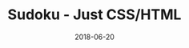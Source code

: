 ---
title: 'Sudoku - Just CSS/HTML'
description: 'Complete a sudoku puzzle without Javascript or server-side interaction.'
gametype: 'easy'
gameid: 90
date: 2018-06-20
tags: []
draft: false
type: 'games'
num19: [{'idx':1,'arr1':[1,2,3,4,5,6,7,8,9],'arr2':[1,2,3,4,5,6,7,8,9]},{'idx':2,'arr1':[1,2,3,4,5,6,7,8,9],'arr2':[1,2,3,4,5,6,7,8,9]},{'idx':3,'arr1':[1,2,3,4,5,6,7,8,9],'arr2':[1,2,3,4,5,6,7,8,9]},{'idx':4,'arr1':[1,2,3,4,5,6,7,8,9],'arr2':[1,2,3,4,5,6,7,8,9]},{'idx':5,'arr1':[1,2,3,4,5,6,7,8,9],'arr2':[1,2,3,4,5,6,7,8,9]},{'idx':6,'arr1':[1,2,3,4,5,6,7,8,9],'arr2':[1,2,3,4,5,6,7,8,9]},{'idx':7,'arr1':[1,2,3,4,5,6,7,8,9],'arr2':[1,2,3,4,5,6,7,8,9]},{'idx':8,'arr1':[1,2,3,4,5,6,7,8,9],'arr2':[1,2,3,4,5,6,7,8,9]},{'idx':9,'arr1':[1,2,3,4,5,6,7,8,9],'arr2':[1,2,3,4,5,6,7,8,9]}]
puzzle: [[0, 0, 0, 0, 0, 0, 0, 0, 0], [0, 0, 0, 7, 0, 3, 0, 0, 0], [0, 6, 0, 0, 8, 0, 0, 1, 0], [0, 0, 0, 4, 5, 7, 0, 0, 0], [0, 1, 0, 0, 0, 0, 0, 2, 0], [8, 4, 0, 0, 0, 0, 0, 9, 6], [1, 0, 7, 0, 0, 0, 9, 0, 2], [0, 0, 6, 9, 0, 2, 3, 0, 0], [0, 5, 9, 0, 0, 0, 6, 8, 0]]
layout: 'sudokucssstatic'
---